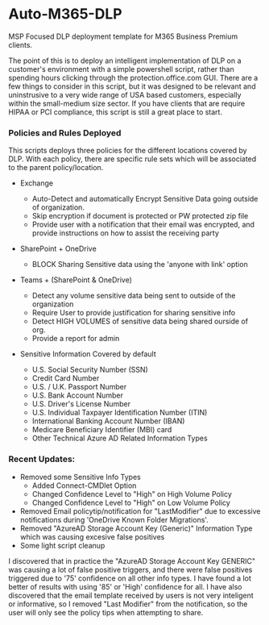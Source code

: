 # Auto-M365-DLP
MSP Focused DLP deployment template for M365 Business Premium clients.

The point of this is to deploy an intelligent implementation of DLP on a customer's environment with a simple powershell script, rather than spending hours clicking through the protection.office.com GUI. There are a few things to consider in this script, but it was designed to be relevant and uninstrusive to a very wide range of USA based customers, especially within the small-medium size sector. If you have clients that are require HIPAA or PCI compliance, this script is still a great place to start.


### Policies and Rules Deployed

This scripts deploys three policies for the different locations covered by DLP. With each policy, there are specific rule sets which will be associated to the parent policy/location.

- Exchange
  - Auto-Detect and automatically Encrypt Sensitive Data going outside of organization.
  - Skip encryption if document is protected or PW protected zip file
  - Provide user with a notification that their email was encrypted, and provide instructions on how to assist the receiving party

- SharePoint + OneDrive
  - BLOCK Sharing Sensitive data using the 'anyone with link' option
  
- Teams + (SharePoint & OneDrive)
  - Detect any volume sensitive data being sent to outside of the organization
  - Require User to provide justification for sharing sensitive info
  - Detect HIGH VOLUMES of sensitive data being shared ourside of org.
  - Provide a report for admin
 
- Sensitive Information Covered by default
  - U.S. Social Security Number (SSN)
  - Credit Card Number
  - U.S. / U.K. Passport Number
  - U.S. Bank Account Number
  - U.S. Driver's License Number
  - U.S. Individual Taxpayer Identification Number (ITIN)
  - International Banking Account Number (IBAN)
  - Medicare Beneficiary Identifier (MBI) card
  - Other Technical Azure AD Related Information Types


### Recent Updates:
- Removed some Sensitive Info Types
    - Added Connect-CMDlet Option
    - Changed Confidence Level to "High" on High Volume Policy
    - Changed Confidence Level to "High" on Low Volume Policy
- Removed Email policytip/notification for "LastModifier" due to excessive notifications during 'OneDrive Known Folder Migrations'.
- Removed "AzureAD Storage Account Key (Generic)" Information Type which was causing excesive false positives
- Some light script cleanup

I discovered that in practice the "AzureAD Storage Account Key GENERIC" was causing a lot of false positive triggers, and there were false positives triggered due to '75' confidence on all other info types. I have found a lot better of results with using '85' or 'High' confidence for all. I have also discovered that the email template received by users is not very inteligent or informative, so I removed "Last Modifier" from the notification, so the user will only see the policy tips when attempting to share.
